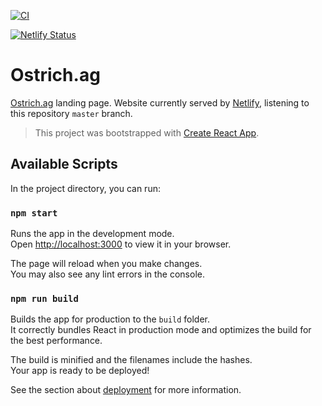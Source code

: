 [![CI](https://github.com/deepagro/ostrich.ag/actions/workflows/integrate.yml/badge.svg)](https://github.com/deepagro/ostrich.ag/actions/workflows/integrate.yml)

[![Netlify Status](https://api.netlify.com/api/v1/badges/9719010e-b882-40f6-8a74-b9ce1a5eb602/deploy-status)](https://app.netlify.com/sites/infallible-clarke-125f1c/deploys)

# Ostrich.ag

[Ostrich.ag](https://ostrich.ag) landing page. Website currently served by [Netlify](https//netlify.com), listening to this repository `master` branch.

> This project was bootstrapped with [Create React App](https://github.com/facebook/create-react-app).

## Available Scripts

In the project directory, you can run:

### `npm start`

Runs the app in the development mode.\
Open [http://localhost:3000](http://localhost:3000) to view it in your browser.

The page will reload when you make changes.\
You may also see any lint errors in the console.

### `npm run build`

Builds the app for production to the `build` folder.\
It correctly bundles React in production mode and optimizes the build for the best performance.

The build is minified and the filenames include the hashes.\
Your app is ready to be deployed!

See the section about [deployment](https://facebook.github.io/create-react-app/docs/deployment) for more information.

